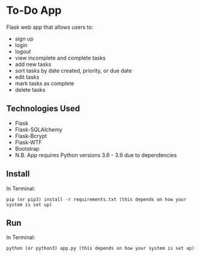 # To-Do App
Flask web app that allows users to:
* sign up
* login
* logout
* view incomplete and complete tasks
* add new tasks
* sort tasks by date created, priority, or due date
* edit tasks
* mark tasks as complete
* delete tasks

## Technologies Used

* Flask
* Flask-SQLAlchemy
* Flask-Bcrypt
* Flask-WTF
* Bootstrap
* N.B. App requires Python versions 3.6 - 3.9 due to dependencies

## Install

In Terminal:
```
pip (or pip3) install -r requirements.txt (this depends on how your system is set up)
```
## Run

In Terminal:
```
python (or python3) app.py (this depends on how your system is set up)
```
